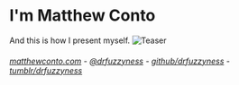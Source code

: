 I'm Matthew Conto
===
And this is how I present myself.
![Teaser](http://i.imgur.com/m73OkiB.png)
###### [matthewconto.com](http://matthewconto.com) - [@drfuzzyness](https://twitter.com/drfuzzyness) - [github/drfuzzyness](https://github.com/drfuzzyness) - [tumblr/drfuzzyness](http://drfuzzyness.tumblr.com/)
